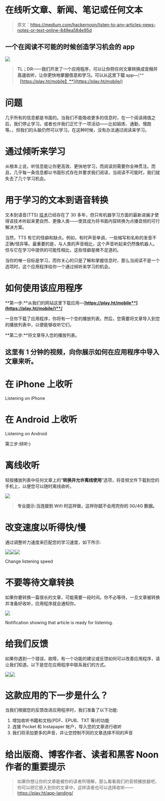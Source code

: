 # 在线听文章、新闻、笔记或任何文本

> 原文：<https://medium.com/hackernoon/listen-to-any-articles-news-notes-or-text-online-849ea584e95d>

## 一个在阅读不可能的时候创造学习机会的 app

![](img/597f09b9e00e27df1e95866f511c9ea5.png)

> **TL；DR——我们开发了一个应用程序，可以让你将任何文章转换成音频并高速收听，让你更快地掌握信息和学习。可以从这里下载 app—**[**【https://play.ht/mobile】**](https://play.ht/mobile/)

# 问题

几乎所有的信息都是书面的。当我们不能吸收更多的信息时，在一个阅读阈值之后，我们停止学习。或者也许我们正忙于一项活动——比如锻炼、通勤、慢跑等。，但我们的头脑仍然可以学习。在这种时候，没有办法通过阅读来学习。

# 通过倾听来学习

从根本上说，听信息能让你更高效、更快地学习，而阅读则需要你全神贯注。而且，几乎每一条信息都以书面形式存在并要求我们阅读，当阅读不可能时，我们就失去了几个学习机会。

# 用于学习的文本到语音转换

文本到语音(TTS) [技术](https://hackernoon.com/tagged/technology)已经存在了 30 多年，但只有机器学习方面的最新进展才使得该技术听起来更自然、更像人类——使其成为将书面内容转换为点播音频的可行解决方案。

当然，TTS 有它的怪癖和缺点。例如，有时声音单调，一些缩写和名称的发音不正确/怪异等。最重要的是，与人类的声音相比，这个声音听起来仍然像机器人。但与它在学习中提供的可能性相比，这些怪癖是微不足道的。

当你的唯一目标是学习，而你关心的只是了解和掌握信息时，那么当阅读不是一个选项时，这个应用程序给你一个通过倾听来学习的机会。

# 如何使用该应用程序

**第一步:**从我们的网站这里下载应用—[**https://play.ht/mobile**](https://play.ht/mobile/)**/**

一旦你下载了应用程序，你将有一个空的播放列表。然后，您需要将文章导入到您的播放列表中，以便能够收听它们。

**第二步:**将文章导入您的播放列表。

## 这里有 1 分钟的视频，向你展示如何在应用程序中导入文章来听。

# 在 iPhone 上收听

Listening on iPhone

# 在 Android 上收听

Listening on Android

第三步:倾听:)

# 离线收听

轻按播放列表中任何文章上的“**转换并允许离线使用**”选项，将音频文件下载到您的手机上，以便您可以随时离线收听。

![](img/e873718714be03fb143e07fdbbac18e5.png)

> **专业提示:当连接到 Wifi 时这样做，这样你就不会用完你的 3G/4G 数据。**

# 改变速度以听得快/慢

通过调整听力速度来匹配您的学习速度，如下所示:

![](img/4be4d742b44941fdd284c2c6e75c37e1.png)![](img/2a28a6eae16d25eb0c5b056fd6f87079.png)![](img/d6d77304d091635e6eed962cb9014a9a.png)

Change listening speed

# 不要等待文章转换

如果你要转换一篇很长的文章，可能需要一段时间。你不必等待，一旦文章被转换并准备好收听，应用程序就会通知你。

![](img/e653ae384eb22f5fa239255156a918c4.png)

Notification showing that article is ready for listening.

# 给我们反馈

如果你遇到一个错误，故障，有一个功能的建议或反馈如何可以改善应用程序，请让我们知道。以下是您在应用程序中联系我们的方式。

![](img/f142298c9b275df997857bc2597d0f07.png)![](img/686fe423b3383783028837c7954ac9f3.png)

# 这款应用的下一步是什么？

当我们根据您的反馈改进应用程序时，我们准备了以下功能:

1.  增加收听书籍和文档(PDF、EPUB、TXT 等)的功能
2.  连接 Pocket 和 Instapaper 帐户，导入您的文章进行收听
3.  我们将添加更多的声音，并让您控制不同的文章选择不同的声音

# 给出版商、博客作者、读者和黑客 Noon 作者的重要提示

> 如果你想让你的文章能被你的读者所理解，那么看看我们的音频播放器吧，你可以把它嵌入到你的文章中，这样读者也可以选择收听——https://play.ht/app-landing/